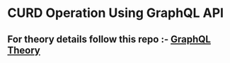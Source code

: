 # CURD Operation Using GraphQL API

## For theory details follow this repo :- [GraphQL Theory ](https://github.com/VaibhavDabral11/GraphQLAPI) 
